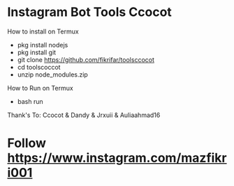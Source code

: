 # Instagram Bot Tools Ccocot

How to install on Termux
* pkg install nodejs
* pkg install git
* git clone https://github.com/fikrifar/toolsccocot
* cd toolscoccot
* unzip node_modules.zip

How to Run on Termux
* bash run


Thank's To: Ccocot & Dandy & Jrxuii & Auliaahmad16

# Follow https://www.instagram.com/mazfikri001
